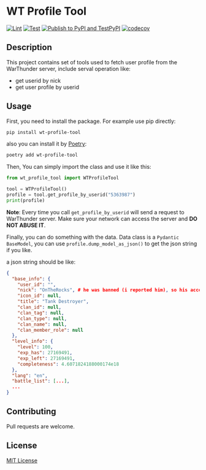 # WT Profile Tool

[![Lint](https://github.com/axiangcoding/wt-profile-tool/actions/workflows/lint.yml/badge.svg)](https://github.com/axiangcoding/wt-profile-tool/actions/workflows/lint.yml)
[![Test](https://github.com/axiangcoding/wt-profile-tool/actions/workflows/test.yml/badge.svg)](https://github.com/axiangcoding/wt-profile-tool/actions/workflows/test.yml)
[![Publish to PyPI and TestPyPI](https://github.com/axiangcoding/wt-profile-tool/actions/workflows/release.yml/badge.svg)](https://github.com/axiangcoding/wt-profile-tool/actions/workflows/release.yml)
[![codecov](https://codecov.io/gh/axiangcoding/wt-profile-tool/graph/badge.svg?token=03RR71KMBF)](https://codecov.io/gh/axiangcoding/wt-profile-tool)

## Description

This project contains set of tools used to fetch user profile from the WarThunder server, include serval operation like:

- get userid by nick
- get user profile by userid

## Usage

First, you need to install the package. For example use pip directly:

```bash
pip install wt-profile-tool
```

also you can install it by [Poetry](https://python-poetry.org/):

```bash
poetry add wt-profile-tool
```

Then, You can simply import the class and use it like this:

```python
from wt_profile_tool import WTProfileTool

tool = WTProfileTool()
profile = tool.get_profile_by_userid("5363987")
print(profile)
```

**Note**: Every time you call `get_profile_by_userid` will send a request to WarThunder server. Make sure your network can access the server and **DO NOT ABUSE IT**.

Finally, you can do something with the data. Data class is a `Pydantic BaseModel`, you can use `profile.dump_model_as_json()` to get the json string if you like.

a json string should be like:

```json
{
  "base_info": {
    "user_id": "",
    "nick": "OnTheRocks", # he was banned (i reported him), so his account is suiteable for example.
    "icon_id": null,
    "title": "Tank Destroyer",
    "clan_id": null,
    "clan_tag": null,
    "clan_type": null,
    "clan_name": null,
    "clan_member_role": null
  },
  "level_info": {
    "level": 100,
    "exp_has": 27169491,
    "exp_left": 27169491,
    "completeness": 4.6071824188000174e18
  },
  "lang": "en",
  "battle_list": [...],
  ...
}
```

## Contributing

Pull requests are welcome.

## License

[MIT License](./LICENSE)
